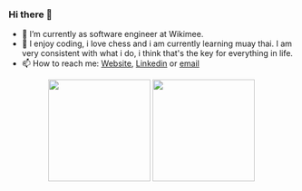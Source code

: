 ### Hi there 👋

- 🔭 I’m currently as software engineer at Wikimee.
- 🌱 I enjoy coding, i love chess and i am currently learning muay thai. I am very consistent with what i do, i think that's the key for everything in life.
- 📫 How to reach me: [Website](https://bufige.com), [Linkedin](https://www.linkedin.com/in/leonardo-igor-232109102/) or [email](mailto:bufige1434@gmail.com)

<div align="center">
    <img height="180em" src="https://github-readme-stats.vercel.app/api?username=Bufige&count_private=true"/>
    <img height="180em" src="https://github-readme-stats.vercel.app/api/top-langs/?username=bufige&hide=pawn&langs_count=10&layout=compact" />
</div>
